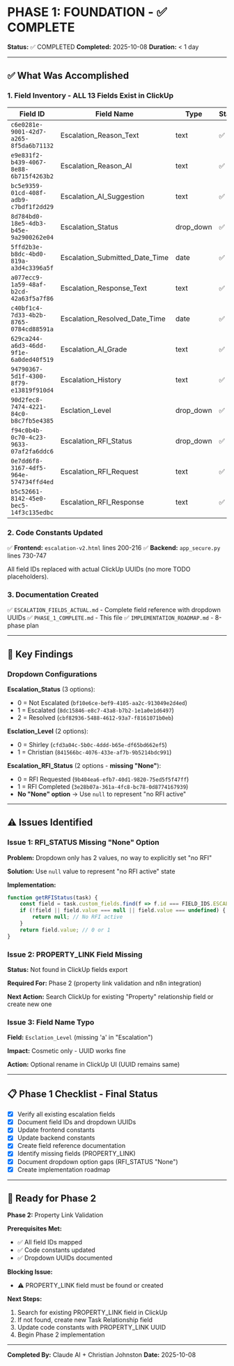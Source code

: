 # PHASE 1: FOUNDATION - ✅ COMPLETE

**Status:** ✅ COMPLETED
**Completed:** 2025-10-08
**Duration:** < 1 day

---

## ✅ What Was Accomplished

### 1. Field Inventory - ALL 13 Fields Exist in ClickUp

| Field ID | Field Name | Type | Status |
|----------|------------|------|--------|
| `c6e0281e-9001-42d7-a265-8f5da6b71132` | Escalation_Reason_Text | text | ✅ |
| `e9e831f2-b439-4067-8e88-6b715f4263b2` | Escalation_Reason_AI | text | ✅ |
| `bc5e9359-01cd-408f-adb9-c7bdf1f2dd29` | Escalation_AI_Suggestion | text | ✅ |
| `8d784bd0-18e5-4db3-b45e-9a2900262e04` | Escalation_Status | drop_down | ✅ |
| `5ffd2b3e-b8dc-4bd0-819a-a3d4c3396a5f` | Escalation_Submitted_Date_Time | date | ✅ |
| `a077ecc9-1a59-48af-b2cd-42a63f5a7f86` | Escalation_Response_Text | text | ✅ |
| `c40bf1c4-7d33-4b2b-8765-0784cd88591a` | Escalation_Resolved_Date_Time | date | ✅ |
| `629ca244-a6d3-46dd-9f1e-6a0ded40f519` | Escalation_AI_Grade | text | ✅ |
| `94790367-5d1f-4300-8f79-e13819f910d4` | Escalation_History | text | ✅ |
| `90d2fec8-7474-4221-84c0-b8c7fb5e4385` | Esclation_Level | drop_down | ✅ |
| `f94c0b4b-0c70-4c23-9633-07af2fa6ddc6` | Escalation_RFI_Status | drop_down | ✅ |
| `0e7dd6f8-3167-4df5-964e-574734ffd4ed` | Escalation_RFI_Request | text | ✅ |
| `b5c52661-8142-45e0-bec5-14f3c135edbc` | Escalation_RFI_Response | text | ✅ |

### 2. Code Constants Updated

✅ **Frontend:** `escalation-v2.html` lines 200-216
✅ **Backend:** `app_secure.py` lines 730-747

All field IDs replaced with actual ClickUp UUIDs (no more TODO placeholders).

### 3. Documentation Created

✅ `ESCALATION_FIELDS_ACTUAL.md` - Complete field reference with dropdown UUIDs
✅ `PHASE_1_COMPLETE.md` - This file
✅ `IMPLEMENTATION_ROADMAP.md` - 8-phase plan

---

## 🎯 Key Findings

### Dropdown Configurations

**Escalation_Status** (3 options):
- 0 = Not Escalated (`bf10e6ce-bef9-4105-aa2c-913049e2d4ed`)
- 1 = Escalated (`8dc15846-e8c7-43a8-b7b2-1e1a0e1d6497`)
- 2 = Resolved (`cbf82936-5488-4612-93a7-f8161071b0eb`)

**Esclation_Level** (2 options):
- 0 = Shirley (`cfd3a04c-5b0c-4ddd-b65e-df65bd662ef5`)
- 1 = Christian (`841566bc-4076-433e-af7b-9b5214bdc991`)

**Escalation_RFI_Status** (2 options - **missing "None"**):
- 0 = RFI Requested (`9b404ea6-efb7-40d1-9820-75ed5f5f47ff`)
- 1 = RFI Completed (`3e28b07a-361a-4fc8-bc78-0d8774167939`)
- **No "None" option** → Use `null` to represent "no RFI active"

---

## ⚠️ Issues Identified

### Issue 1: RFI_STATUS Missing "None" Option

**Problem:** Dropdown only has 2 values, no way to explicitly set "no RFI"

**Solution:** Use `null` value to represent "no RFI active" state

**Implementation:**
```javascript
function getRFIStatus(task) {
    const field = task.custom_fields.find(f => f.id === FIELD_IDS.ESCALATION_RFI_STATUS);
    if (!field || field.value === null || field.value === undefined) {
        return null; // No RFI active
    }
    return field.value; // 0 or 1
}
```

### Issue 2: PROPERTY_LINK Field Missing

**Status:** Not found in ClickUp fields export

**Required For:** Phase 2 (property link validation and n8n integration)

**Next Action:** Search ClickUp for existing "Property" relationship field or create new one

### Issue 3: Field Name Typo

**Field:** `Esclation_Level` (missing 'a' in "Escalation")

**Impact:** Cosmetic only - UUID works fine

**Action:** Optional rename in ClickUp UI (UUID remains same)

---

## 📋 Phase 1 Checklist - Final Status

- [x] Verify all existing escalation fields
- [x] Document field IDs and dropdown UUIDs
- [x] Update frontend constants
- [x] Update backend constants
- [x] Create field reference documentation
- [x] Identify missing fields (PROPERTY_LINK)
- [x] Document dropdown option gaps (RFI_STATUS "None")
- [x] Create implementation roadmap

---

## 🚀 Ready for Phase 2

**Phase 2:** Property Link Validation

**Prerequisites Met:**
- ✅ All field IDs mapped
- ✅ Code constants updated
- ✅ Dropdown UUIDs documented

**Blocking Issue:**
- ⚠️ PROPERTY_LINK field must be found or created

**Next Steps:**
1. Search for existing PROPERTY_LINK field in ClickUp
2. If not found, create new Task Relationship field
3. Update code constants with PROPERTY_LINK UUID
4. Begin Phase 2 implementation

---

**Completed By:** Claude AI + Christian Johnston
**Date:** 2025-10-08
